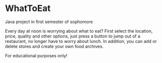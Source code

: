 # WhatToEat
Java project in first semester of sophomore

Every day at noon is worrying about what to eat? First select the location, price, quality and other options, just press a button to jump out of a restaurant, no longer have to worry about lunch. In addition, you can add or delete stores and create your own food archives.

For educational purposes only!
